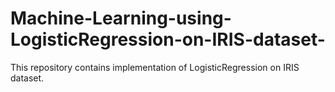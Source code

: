 # Machine-Learning-using-LogisticRegression-on-IRIS-dataset-
This repository contains implementation of LogisticRegression on IRIS dataset.  
